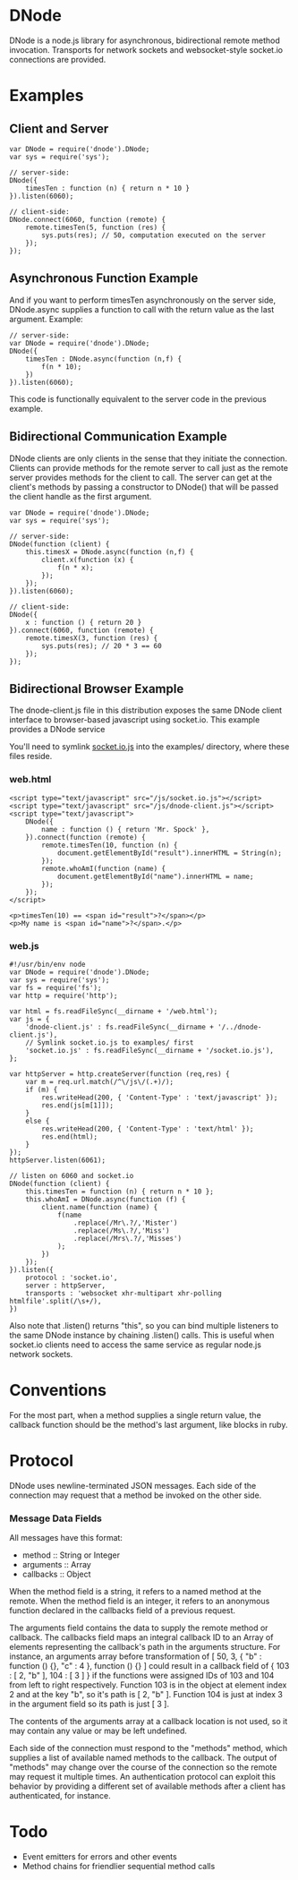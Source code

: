 DNode
=====

DNode is a node.js library for asynchronous, bidirectional remote method invocation.
Transports for network sockets and websocket-style socket.io connections are
provided.

Examples
========

Client and Server
-----------------

    var DNode = require('dnode').DNode;
    var sys = require('sys');
    
    // server-side:
    DNode({
        timesTen : function (n) { return n * 10 }
    }).listen(6060);
    
    // client-side:
    DNode.connect(6060, function (remote) {
        remote.timesTen(5, function (res) {
            sys.puts(res); // 50, computation executed on the server
        });
    });

Asynchronous Function Example
-----------------------------

And if you want to perform timesTen asynchronously on the server side,
DNode.async supplies a function to call with the return value as the last
argument. Example:

    // server-side:
    var DNode = require('dnode').DNode;
    DNode({
        timesTen : DNode.async(function (n,f) {
            f(n * 10);
        })
    }).listen(6060);

This code is functionally equivalent to the server code in the previous example.

Bidirectional Communication Example
-----------------------------------

DNode clients are only clients in the sense that they initiate the connection.
Clients can provide methods for the remote server to call just as the remote
server provides methods for the client to call. The server can get at the
client's methods by passing a constructor to DNode() that will be passed the
client handle as the first argument. 

    var DNode = require('dnode').DNode;
    var sys = require('sys');
    
    // server-side:
    DNode(function (client) {
        this.timesX = DNode.async(function (n,f) {
            client.x(function (x) {
                f(n * x);
            });
        });
    }).listen(6060);
    
    // client-side:
    DNode({
        x : function () { return 20 }
    }).connect(6060, function (remote) {
        remote.timesX(3, function (res) {
            sys.puts(res); // 20 * 3 == 60
        });
    });


Bidirectional Browser Example
-----------------------------

The dnode-client.js file in this distribution exposes the same DNode client
interface to browser-based javascript using socket.io. This example provides a
DNode service

You'll need to symlink [socket.io.js](http://github.com/LearnBoost/Socket.IO)
into the examples/ directory, where these files reside.

### web.html

    <script type="text/javascript" src="/js/socket.io.js"></script>
    <script type="text/javascript" src="/js/dnode-client.js"></script>
    <script type="text/javascript">
        DNode({
            name : function () { return 'Mr. Spock' },
        }).connect(function (remote) {
            remote.timesTen(10, function (n) {
                document.getElementById("result").innerHTML = String(n);
            });
            remote.whoAmI(function (name) {
                document.getElementById("name").innerHTML = name;
            });
        });
    </script>

    <p>timesTen(10) == <span id="result">?</span></p>
    <p>My name is <span id="name">?</span>.</p>

### web.js
    
    #!/usr/bin/env node
    var DNode = require('dnode').DNode;
    var sys = require('sys');
    var fs = require('fs');
    var http = require('http');

    var html = fs.readFileSync(__dirname + '/web.html');
    var js = {
        'dnode-client.js' : fs.readFileSync(__dirname + '/../dnode-client.js'),
        // Symlink socket.io.js to examples/ first
        'socket.io.js' : fs.readFileSync(__dirname + '/socket.io.js'),
    };

    var httpServer = http.createServer(function (req,res) {
        var m = req.url.match(/^\/js\/(.+)/);
        if (m) {
            res.writeHead(200, { 'Content-Type' : 'text/javascript' });
            res.end(js[m[1]]);
        }
        else {
            res.writeHead(200, { 'Content-Type' : 'text/html' });
            res.end(html);
        }
    });
    httpServer.listen(6061);

    // listen on 6060 and socket.io
    DNode(function (client) {
        this.timesTen = function (n) { return n * 10 };
        this.whoAmI = DNode.async(function (f) {
            client.name(function (name) {
                f(name
                    .replace(/Mr\.?/,'Mister')
                    .replace(/Ms\.?/,'Miss')
                    .replace(/Mrs\.?/,'Misses')
                );
            })
        });
    }).listen({
        protocol : 'socket.io',
        server : httpServer,
        transports : 'websocket xhr-multipart xhr-polling htmlfile'.split(/\s+/),
    })

Also note that .listen() returns "this", so you can bind multiple listeners to
the same DNode instance by chaining .listen() calls. This is useful when
socket.io clients need to access the same service as regular node.js network
sockets.

Conventions
===========

For the most part, when a method supplies a single return value, the callback
function should be the method's last argument, like blocks in ruby.

Protocol
========

DNode uses newline-terminated JSON messages. Each side of the connection may
request that a method be invoked on the other side.

### Message Data Fields

All messages have this format:
* method :: String or Integer
* arguments :: Array
* callbacks :: Object

When the method field is a string, it refers to a named method at the remote.
When the method field is an integer, it refers to an anonymous function
declared in the callbacks field of a previous request.

The arguments field contains the data to supply the remote method or callback.
The callbacks field maps an integral callback ID to an Array of elements
representing the callback's path in the arguments structure. For instance,
an arguments array before transformation of
    [ 50, 3, { "b" : function () {}, "c" : 4 }, function () {} ]
could result in a callback field of
    { 103 : [ 2, "b" ], 104 : [ 3 ] }
if the functions were assigned IDs of 103 and 104 from left to right
respectively. Function 103 is in the object at element index 2 and at the key
"b", so it's path is [ 2, "b" ]. Function 104 is just at index 3 in the argument
field so its path is just [ 3 ].

The contents of the arguments array at a callback location is not used, so it
may contain any value or may be left undefined.

Each side of the connection must respond to the "methods" method, which supplies
a list of available named methods to the callback. The output of "methods" may
change over the course of the connection so the remote may request it multiple
times. An authentication protocol can exploit this behavior by providing a
different set of available methods after a client has authenticated, for
instance.

Todo
====

* Event emitters for errors and other events
* Method chains for friendlier sequential method calls
